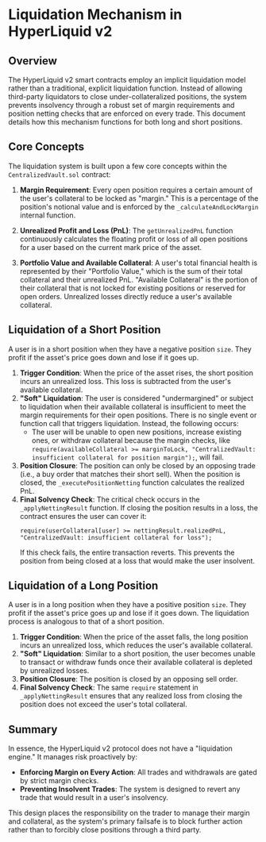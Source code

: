 # Liquidation Mechanism in HyperLiquid v2

## Overview

The HyperLiquid v2 smart contracts employ an implicit liquidation model rather than a traditional, explicit liquidation function. Instead of allowing third-party liquidators to close under-collateralized positions, the system prevents insolvency through a robust set of margin requirements and position netting checks that are enforced on every trade. This document details how this mechanism functions for both long and short positions.

## Core Concepts

The liquidation system is built upon a few core concepts within the `CentralizedVault.sol` contract:

1.  **Margin Requirement**: Every open position requires a certain amount of the user's collateral to be locked as "margin." This is a percentage of the position's notional value and is enforced by the `_calculateAndLockMargin` internal function.

2.  **Unrealized Profit and Loss (PnL)**: The `getUnrealizedPnL` function continuously calculates the floating profit or loss of all open positions for a user based on the current mark price of the asset.

3.  **Portfolio Value and Available Collateral**: A user's total financial health is represented by their "Portfolio Value," which is the sum of their total collateral and their unrealized PnL. "Available Collateral" is the portion of their collateral that is not locked for existing positions or reserved for open orders. Unrealized losses directly reduce a user's available collateral.

## Liquidation of a Short Position

A user is in a short position when they have a negative position `size`. They profit if the asset's price goes down and lose if it goes up.

1.  **Trigger Condition**: When the price of the asset rises, the short position incurs an unrealized loss. This loss is subtracted from the user's available collateral.
2.  **"Soft" Liquidation**: The user is considered "undermargined" or subject to liquidation when their available collateral is insufficient to meet the margin requirements for their open positions. There is no single event or function call that triggers liquidation. Instead, the following occurs:
    *   The user will be unable to open new positions, increase existing ones, or withdraw collateral because the margin checks, like `require(availableCollateral >= marginToLock, "CentralizedVault: insufficient collateral for position margin");`, will fail.
3.  **Position Closure**: The position can only be closed by an opposing trade (i.e., a buy order that matches their short sell). When the position is closed, the `_executePositionNetting` function calculates the realized PnL.
4.  **Final Solvency Check**: The critical check occurs in the `_applyNettingResult` function. If closing the position results in a loss, the contract ensures the user can cover it:
    ```solidity
    require(userCollateral[user] >= nettingResult.realizedPnL, "CentralizedVault: insufficient collateral for loss");
    ```
    If this check fails, the entire transaction reverts. This prevents the position from being closed at a loss that would make the user insolvent.

## Liquidation of a Long Position

A user is in a long position when they have a positive position `size`. They profit if the asset's price goes up and lose if it goes down. The liquidation process is analogous to that of a short position.

1.  **Trigger Condition**: When the price of the asset falls, the long position incurs an unrealized loss, which reduces the user's available collateral.
2.  **"Soft" Liquidation**: Similar to a short position, the user becomes unable to transact or withdraw funds once their available collateral is depleted by unrealized losses.
3.  **Position Closure**: The position is closed by an opposing sell order.
4.  **Final Solvency Check**: The same `require` statement in `_applyNettingResult` ensures that any realized loss from closing the position does not exceed the user's total collateral.

## Summary

In essence, the HyperLiquid v2 protocol does not have a "liquidation engine." It manages risk proactively by:

*   **Enforcing Margin on Every Action**: All trades and withdrawals are gated by strict margin checks.
*   **Preventing Insolvent Trades**: The system is designed to revert any trade that would result in a user's insolvency.

This design places the responsibility on the trader to manage their margin and collateral, as the system's primary failsafe is to block further action rather than to forcibly close positions through a third party.

